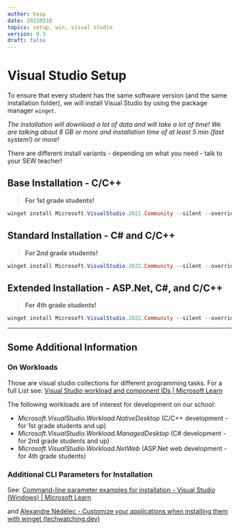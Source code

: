 ```yaml
---
author: hasp
date: 20220918
topics: setup, win, visual studio
version: 0.3
draft: false
---
```


# Visual Studio Setup

To ensure that every student has the same software version (and the same installation folder), we will install Visual Studio by using the package manager `winget`.

*The installation will download a lot of data and will take a lot of time! We are talking about 8 GB or more and installation time of at least 5 min (fast system!) or more!*

There are different install variants - depending on what you need - talk to your SEW teacher!

## Base Installation - C/C++

> **For 1st grade students!**

```powershell
winget install Microsoft.VisualStudio.2022.Community --silent --override "--wait --quiet --addProductLang En-us --add Microsoft.VisualStudio.Workload.NativeDesktop"
```

## Standard Installation - C# and C/C++

> **For 2nd grade students!**

```powershell
winget install Microsoft.VisualStudio.2022.Community --silent --override "--wait --quiet --addProductLang En-us --add Microsoft.VisualStudio.Workload.NativeDesktop --add Microsoft.VisualStudio.Workload.ManagedDesktop"
```
## Extended Installation - ASP.Net, C#, and C/C++

> **For 4th grade students!**

```powershell
winget install Microsoft.VisualStudio.2022.Community --silent --override "--wait --quiet --addProductLang En-us --add Microsoft.VisualStudio.Workload.NativeDesktop --add Microsoft.VisualStudio.Workload.ManagedDesktop --add Microsoft.VisualStudio.Workload.NetWeb"
```

---

## Some Additional Information

### On Workloads

Those are visual studio collections for different programming tasks. For a full List see: [Visual Studio workload and component IDs | Microsoft Learn](https://learn.microsoft.com/en-us/visualstudio/install/workload-and-component-ids?view=vs-2019)

The following workloads are of interest for development on our school:

- *Microsoft.VisualStudio.Workload.NativeDesktop* (C/C++ development - for 1st grade students and up)
- *Microsoft.VisualStudio.Workload.ManagedDesktop* (C# development - for 2nd grade students and up)
- *Microsoft.VisualStudio.Workload.NetWeb* (ASP.Net web development - for 4th grade students)

### Additional CLI Parameters for Installation

See: [Command-line parameter examples for installation - Visual Studio (Windows) | Microsoft Learn](https://learn.microsoft.com/en-us/visualstudio/install/command-line-parameter-examples?view=vs-2019)

and [Alexandre Nédélec - Customize your applications when installing them with winget (techwatching.dev)](https://www.techwatching.dev/posts/winget-override)
